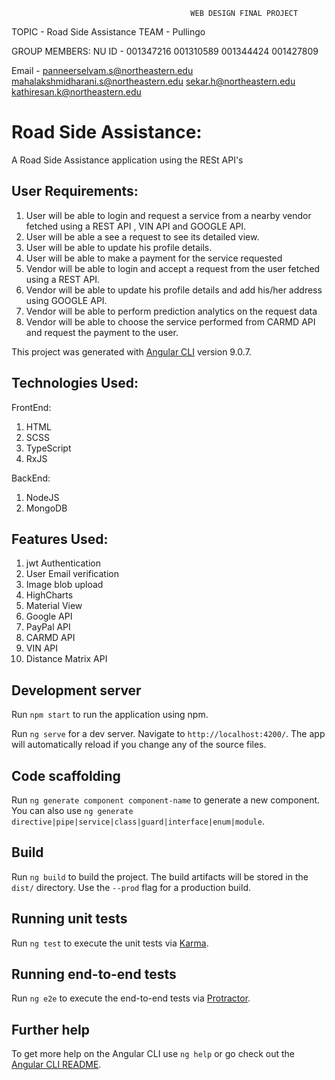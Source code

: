 
                                            WEB DESIGN FINAL PROJECT

TOPIC - Road Side Assistance
TEAM - Pullingo

GROUP MEMBERS:
NU ID - 001347216
        001310589
        001344424
        001427809

Email -  panneerselvam.s@northeastern.edu
        mahalakshmidharani.s@northeastern.edu
        sekar.h@northeastern.edu
        kathiresan.k@northeastern.edu

# Road Side Assistance:

A Road Side Assistance application using the RESt API's

## User Requirements:

1. User will be able to login and request a service from a nearby vendor fetched using a REST API , VIN API and GOOGLE API.
2. User will be able a see a request to see its detailed view.
3. User will be able to update his profile details.
4. User will be able to make a payment for the service requested
5. Vendor will be able to login and accept a request from the user fetched using a REST API.
6. Vendor will be able to update his profile details and add his/her address using GOOGLE API.
7. Vendor will be able to perform prediction analytics on the request data
8. Vendor will be able to choose the service performed from CARMD API and request the payment to the user.


This project was generated with [Angular CLI](https://github.com/angular/angular-cli) version 9.0.7.

## Technologies Used:
FrontEnd: 
1. HTML
2. SCSS
3. TypeScript
4. RxJS

BackEnd:
1. NodeJS
2. MongoDB

## Features Used:
1. jwt Authentication
2. User Email verification
3. Image blob upload
4. HighCharts
5. Material View
6. Google API
7. PayPal API
8. CARMD API
9. VIN API
10. Distance Matrix API


## Development server

Run `npm start` to run the application using npm.

Run `ng serve` for a dev server. Navigate to `http://localhost:4200/`. The app will automatically reload if you change any of the source files.

## Code scaffolding

Run `ng generate component component-name` to generate a new component. You can also use `ng generate directive|pipe|service|class|guard|interface|enum|module`.

## Build

Run `ng build` to build the project. The build artifacts will be stored in the `dist/` directory. Use the `--prod` flag for a production build.

## Running unit tests

Run `ng test` to execute the unit tests via [Karma](https://karma-runner.github.io).

## Running end-to-end tests

Run `ng e2e` to execute the end-to-end tests via [Protractor](http://www.protractortest.org/).

## Further help

To get more help on the Angular CLI use `ng help` or go check out the [Angular CLI README](https://github.com/angular/angular-cli/blob/master/README.md).
